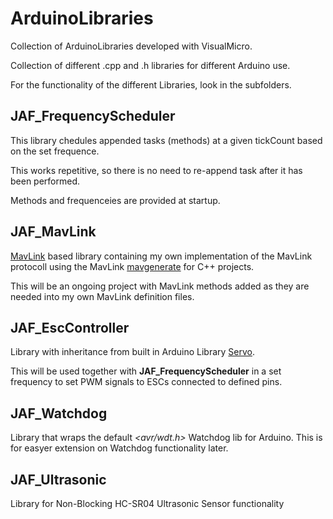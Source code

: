 # ArduinoLibraries
Collection of ArduinoLibraries developed with VisualMicro.

Collection of different .cpp and .h libraries for different Arduino use.

For the functionality of the different Libraries, look in the subfolders.

## JAF_FrequencyScheduler

This library chedules appended tasks (methods) at a given tickCount based on the set frequence.

This works repetitive, so there is no need to re-append task after it has been performed.

Methods and frequenceies are provided at startup.

## JAF_MavLink

[MavLink](http://www.qgroundcontrol.org/mavlink/start) based library containing my own implementation 
of the MavLink protocoll using the MavLink [mavgenerate](https://github.com/mavlink/mavlink) for C++ 
projects.

This will be an ongoing project with MavLink methods added as they are needed into my own MavLink definition 
files.

## JAF_EscController

Library with inheritance from built in Arduino Library [Servo](https://www.arduino.cc/en/Reference/Servo).

This will be used together with **JAF_FrequencyScheduler** in a set frequency to set PWM signals to ESCs connected
to defined pins.

## JAF_Watchdog

Library that wraps the default *\<avr/wdt.h\>* Watchdog lib for Arduino. This is for easyer extension on Watchdog functionality later. 

## JAF_Ultrasonic

Library for Non-Blocking HC-SR04 Ultrasonic Sensor functionality 
